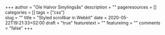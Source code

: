 +++
author = "Ole Halvor Smylingsås"
description = ""
pageresources = []
categories = []
tags = ["css"]     
slug = ""
title = "Styled scrollbar in Webkit"
date = 2020-05-22T19:21:33+02:00
draft = "true"
featuretext = ""
featureimg = ""
comments = "false"
+++
